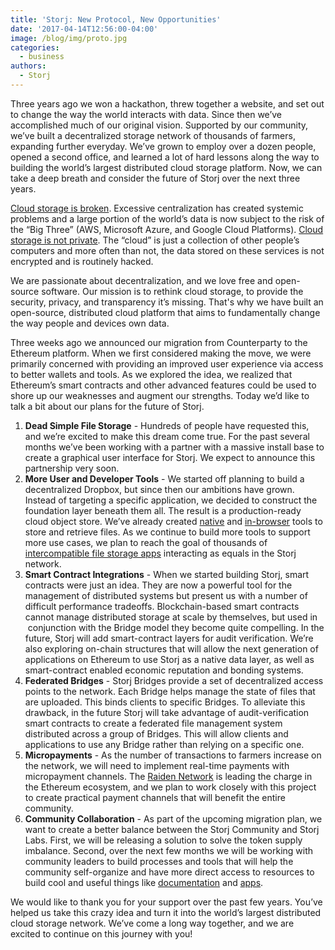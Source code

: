 ```yaml
---
title: 'Storj: New Protocol, New Opportunities'
date: '2017-04-14T12:56:00-04:00'
image: /blog/img/proto.jpg
categories:
  - business
authors:
  - Storj
---
```

Three years ago we won a hackathon, threw together a website, and set out to change the way the world interacts with data. Since then we’ve accomplished much of our original vision. Supported by our community, we’ve built a decentralized storage network of thousands of farmers, expanding further everyday. We’ve grown to employ over a dozen people, opened a second office, and learned a lot of hard lessons along the way to building the world’s largest distributed cloud storage platform. Now, we can take a deep breath and consider the future of Storj over the next three years.

<!--more-->

[Cloud storage is broken](http://gizmodo.com/amazon-just-broke-the-internet-1792827856). Excessive centralization has created systemic problems and a large portion of the world’s data is now subject to the risk of the “Big Three” (AWS, Microsoft Azure, and Google Cloud Platforms). [Cloud storage is not private](https://media.licdn.com/mpr/mpr/AAEAAQAAAAAAAAcXAAAAJDk4NzZmMDdkLWU0YzEtNGJjMi05MWU2LTExODZlMzcxN2E5Mw.jpg). The “cloud” is just a collection of other people’s computers and more often than not, the data stored on these services is not encrypted and is routinely hacked.

We are passionate about decentralization, and we love free and open-source software. Our mission is to rethink cloud storage, to provide the security, privacy, and transparency it’s missing. That's why we have built an open-source, distributed cloud platform that aims to fundamentally change the way people and devices own data.

Three weeks ago we announced our migration from Counterparty to the Ethereum platform. When we first considered making the move, we were primarily concerned with providing an improved user experience via access to better wallets and tools. As we explored the idea, we realized that Ethereum’s smart contracts and other advanced features could be used to shore up our weaknesses and augment our strengths. Today we’d like to talk a bit about our plans for the future of Storj.

1.  **Dead Simple File Storage** \- Hundreds of people have requested this, and we’re excited to make this dream come true. For the past several months we’ve been working with a partner with a massive install base to create a graphical user interface for Storj. We expect to announce this partnership very soon.
2.  **More User and Developer Tools** \- We started off planning to build a decentralized Dropbox, but since then our ambitions have grown. Instead of targeting a specific application, we decided to construct the foundation layer beneath them all. The result is a production-ready cloud object store. We’ve already created [native](https://github.com/Storj/libstorj) and [in-browser](https://github.com/Storj/storj.js) tools to store and retrieve files. As we continue to build more tools to support more use cases, we plan to reach the goal of thousands of [intercompatible file storage apps](http://blog.storj.io/post/151390093908/storj-master-plan) interacting as equals in the Storj network.
3.  **Smart Contract Integrations** \- When we started building Storj, smart contracts were just an idea. They are now a powerful tool for the management of distributed systems but present us with a number of difficult performance tradeoffs. Blockchain-based smart contracts cannot manage distributed storage at scale by themselves, but used in  conjunction with the Bridge model they become quite compelling. In the future, Storj will add smart-contract layers for audit verification. We’re also exploring on-chain structures that will allow the next generation of applications on Ethereum to use Storj as a native data layer, as well as smart-contract enabled economic reputation and bonding systems.
4.  **Federated Bridges** \- Storj Bridges provide a set of decentralized access points to the network. Each Bridge helps manage the state of files that are uploaded. This binds clients to specific Bridges. To alleviate this drawback, in the future Storj will take advantage of audit-verification smart contracts to create a federated file management system distributed across a group of Bridges. This will allow clients and applications to use any Bridge rather than relying on a specific one.
5.  **Micropayments** \- As the number of transactions to farmers increase on the network, we will need to implement real-time payments with micropayment channels. The [Raiden Network](http://raiden.network/) is leading the charge in the Ethereum ecosystem, and we plan to work closely with this project to create practical payment channels that will benefit the entire community.
6.  **Community Collaboration** \- As part of the upcoming migration plan, we want to create a better balance between the Storj Community and Storj Labs. First, we will be releasing a solution to solve the token supply imbalance. Second, over the next few months we will be working with community leaders to build processes and tools that will help the community self-organize and have more direct access to resources to build cool and useful things like [documentation](https://www.youtube.com/watch?v=PjbXpdsMIW4) and [apps](https://github.com/Storj/awesome-storj#apps--projects-built-using-storj).

We would like to thank you for your support over the past few years. You’ve helped us take this crazy idea and turn it into the world’s largest distributed cloud storage network. We’ve come a long way together, and we are excited to continue on this journey with you!
